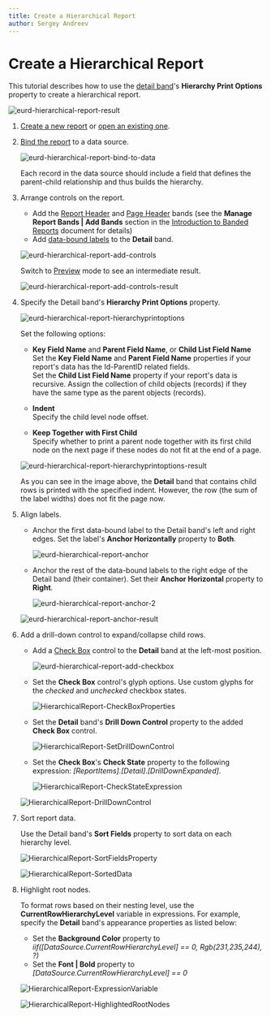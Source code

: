 ```yaml
---
title: Create a Hierarchical Report
author: Sergey Andreev
---
```

# Create a Hierarchical Report

This tutorial describes how to use the [detail band](../../report-designer/introduction-to-banded-reports.md)'s **Hierarchy Print Options** property to create a hierarchical report.

![eurd-hierarchical-report-result](../../../images/eurd-hierarchical-report-expressions-result.png)

1. [Create a new report](../add-new-reports.md) or [open an existing one](../open-reports.md).

1. [Bind the report](../bind-to-data.md) to a data source.

    ![eurd-hierarchical-report-bind-to-data](../../../images/eurd-hierarchical-report-bind-to-data.png)

    Each record in the data source should include a field that defines the parent-child relationship and thus builds the hierarchy.

1. Arrange controls on the report.

    - Add the [Report Header](../introduction-to-banded-reports.md) and [Page Header](../introduction-to-banded-reports.md) bands (see the **Manage Report Bands | Add Bands** section in the [Introduction to Banded Reports](../introduction-to-banded-reports.md) document for details)
    - Add [data-bound labels](../use-report-elements/use-basic-report-controls/label.md) to the **Detail** band.

    ![eurd-hierarchical-report-add-controls](../../../images/eurd-hierarchical-report-add-controls.png)

    Switch to [Preview](../preview-print-and-export-reports.md) mode to see an intermediate result.

    ![eurd-hierarchical-report-add-controls-result](../../../images/eurd-hierarchical-report-add-controls-result.png)

1. Specify the Detail band's **Hierarchy Print Options** property.

    ![eurd-hierarchical-report-hierarchyprintoptions](../../../images/eurd-hierarchical-report-hierarchyprintoptions.png)

    Set the following options:

    - **Key Field Name** and **Parent Field Name**, or **Child List Field Name**  
    Set the **Key Field Name** and **Parent Field Name** properties if your report's data has the Id-ParentID related fields.  
    Set the **Child List Field Name** property if your report's data is recursive. Assign the collection of child objects (records) if they have the same type as the parent objects (records).

    - **Indent**  
    Specify the child level node offset.

    - **Keep Together with First Child**  
    Specify whether to print a parent node together with its first child node on the next page if these nodes do not fit at the end of a page.

    ![eurd-hierarchical-report-hierarchyprintoptions-result](../../../images/eurd-hierarchical-report-hierarchyprintoptions-result.png)

    As you can see in the image above, the **Detail** band that contains child rows is printed with the specified indent. However, the row (the sum of the label widths) does not fit the page now.

1. Align labels.

    - Anchor the first data-bound label to the Detail band's left and right edges. Set the label's **Anchor Horizontally** property to **Both**.

        ![eurd-hierarchical-report-anchor](../../../images/eurd-hierarchical-report-anchor.png)

    - Anchor the rest of the data-bound labels to the right edge of the Detail band (their container). Set their **Anchor Horizontal** property to **Right**.

        ![eurd-hierarchical-report-anchor-2](../../../images/eurd-hierarchical-report-anchor-2.png)

    ![eurd-hierarchical-report-anchor-result](../../../images/eurd-hierarchical-report-anchor-result.png)

1. Add a drill-down control to expand/collapse child rows.

    - Add a [Check Box](../use-report-elements/use-basic-report-controls/check-box.md) control to the **Detail** band at the left-most position.

      ![eurd-hierarchical-report-add-checkbox](../../../images/eurd-hierarchical-report-add-checkbox.png)

    - Set the **Check Box** control's glyph options. Use custom glyphs for the *checked* and *unchecked* checkbox states.

        ![HierarchicalReport-CheckBoxProperties](../../../images/eurd-hierarchical-report-checkbox-properties.png)

    - Set the **Detail** band's **Drill Down Control** property to the added **Check Box** control.

        ![HierarchicalReport-SetDrillDownControl](../../../images/eurd-hierarchical-report-drilldown.png)

    - Set the **Check Box**'s **Check State** property to the following expression: *[ReportItems].[Detail].[DrillDownExpanded]*.

        ![HierarchicalReport-CheckStateExpression](../../../images/eurd-hierarchical-report-checkstateexpression.png)

    ![HierarchicalReport-DrillDownControl](../../../images/eurd-hierarchical-report-checkbox-result.png)

7. Sort report data.

    Use the Detail band's **Sort Fields** property to sort data on each hierarchy level.

    ![HierarchicalReport-SortFieldsProperty](../../../images/eurd-hierarchical-report-sort-fields.png)

    ![HierarchicalReport-SortedData](../../../images/eurd-hierarchical-report-sort-fields-result.png)

8. Highlight root nodes.

    To format rows based on their nesting level, use the **CurrentRowHierarchyLevel** variable in expressions. For example, specify the **Detail** band's appearance properties as listed below:

    - Set the **Background Color** property to *iif([DataSource.CurrentRowHierarchyLevel] == 0, Rgb(231,235,244), ?)*
    - Set the **Font | Bold** property to *[DataSource.CurrentRowHierarchyLevel] == 0*

    ![HierarchicalReport-ExpressionVariable](../../../images/eurd-hierarchical-report-expressions.png)

    ![HierarchicalReport-HighlightedRootNodes](../../../images/eurd-hierarchical-report-expressions-result.png)
